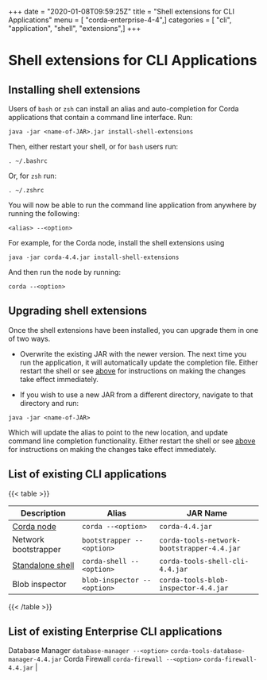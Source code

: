 +++
date = "2020-01-08T09:59:25Z"
title = "Shell extensions for CLI Applications"
menu = [ "corda-enterprise-4-4",]
categories = [ "cli", "application", "shell", "extensions",]
+++


# Shell extensions for CLI Applications


## Installing shell extensions

Users of `bash` or `zsh` can install an alias and auto-completion for Corda applications that contain a command line interface. Run:

```shell
java -jar <name-of-JAR>.jar install-shell-extensions
```
Then, either restart your shell, or for `bash` users run:

```shell
. ~/.bashrc
```
Or, for `zsh` run:

```shell
. ~/.zshrc
```
You will now be able to run the command line application from anywhere by running the following:

```shell
<alias> --<option>
```
For example, for the Corda node, install the shell extensions using

```shell
java -jar corda-4.4.jar install-shell-extensions
```
And then run the node by running:

```shell
corda --<option>
```

## Upgrading shell extensions

Once the shell extensions have been installed, you can upgrade them in one of two ways.


* Overwrite the existing JAR with the newer version. The next time you run the application, it will automatically update
                        the completion file. Either restart the shell or see [above](#installing-shell-extensions) for instructions
                        on making the changes take effect immediately.


* If you wish to use a new JAR from a different directory, navigate to that directory and run:

```shell
java -jar <name-of-JAR>
```
Which will update the alias to point to the new location, and update command line completion functionality. Either
                        restart the shell or see [above](#installing-shell-extensions) for instructions on making the changes take effect immediately.



## List of existing CLI applications


{{< table >}}

|Description|Alias|JAR Name|
|---------------------------------------------------------|------------------------------|----------------------------------------------------------|
|[Corda node](../deploy/running-a-node.md#starting-an-individual-corda-node)|`corda --<option>`|`corda-4.4.jar`|
|Network bootstrapper|`bootstrapper --<option>`|`corda-tools-network-bootstrapper-4.4.jar`|
|[Standalone shell](shell.md#standalone-shell)|`corda-shell --<option>`|`corda-tools-shell-cli-4.4.jar`|
|Blob inspector|`blob-inspector --<option>`|`corda-tools-blob-inspector-4.4.jar`|

{{< /table >}}

## List of existing Enterprise CLI applications

Database Manager                `database-manager --<option>`  `corda-tools-database-manager-4.4.jar`
                Corda Firewall          `corda-firewall --<option>`    `corda-firewall-4.4.jar`                                 |


